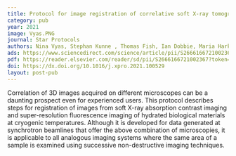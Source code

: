 ```yaml
---
title: Protocol for image registration of correlative soft X-ray tomography and super-resolution structured illumination microscopy images
category: pub
year: 2021
image: Vyas.PNG
journal: Star Protocols
authors: Nina Vyas, Stephan Kunne , Thomas Fish, Ian Dobbie, Maria Harkiolaki, Perrine Paul-Gilloteaux 
ads: https://www.sciencedirect.com/science/article/pii/S2666166721002367?via%3Dihub
pdf: https://reader.elsevier.com/reader/sd/pii/S2666166721002367?token=F5BD7C17F7DA147B4DBFD9573E8FF3C781C5AE67EC49FDBD3AF657926FD2FC82C44362A0C4264F343AF1047364CD2C54&originRegion=eu-west-1&originCreation=20210708072953
doi: https://dx.doi.org/10.1016/j.xpro.2021.100529
layout: post-pub
---
```

Correlation of 3D images acquired on different microscopes can be a daunting prospect even for experienced users. This protocol describes steps for registration of images from soft X-ray absorption contrast imaging and super-resolution fluorescence imaging of hydrated biological materials at cryogenic temperatures. Although it is developed for data generated at synchrotron beamlines that offer the above combination of microscopies, it is applicable to all analogous imaging systems where the same area of a sample is examined using successive non-destructive imaging techniques.
